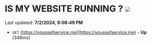 # IS MY WEBSITE RUNNING ? [![](https://img.shields.io/static/v1?label=Sponsor&message=%E2%9D%A4&logo=GitHub&color=%23fe8e86)](https://github.com/sponsors/Youssef-Lehmam)

Last updated: **7/2/2024, 9:08:49 PM**

- `GET` [https://youssefservice.me](https://youssefservice.me) - **Up** (348ms)
